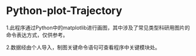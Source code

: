# Python-plot-Trajectory
1.此程序通过Python中的matplotlib进行画图，其中涉及了常见类型科研用图片的命令表达方式，仅供参考。


2.数据经由个人导入，制图关键命令语句可查看程序中关键模块处。
